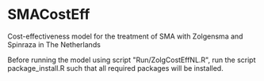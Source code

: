 # SMACostEff
Cost-effectiveness model for the treatment of SMA with Zolgensma and Spinraza in The Netherlands

Before running the model using script "Run/ZolgCostEffNL.R", run the script package_install.R such that all required packages will be installed.
